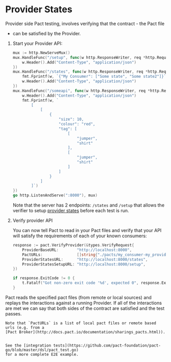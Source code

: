 # Provider States

Provider side Pact testing, involves verifying that the contract - the Pact file
- can be satisfied by the Provider.

1. Start your Provider API:

	```go
	mux := http.NewServeMux()
	mux.HandleFunc("/setup", func(w http.ResponseWriter, req *http.Request) {
		w.Header().Add("Content-Type", "application/json")
	})
	mux.HandleFunc("/states", func(w http.ResponseWriter, req *http.Request) {
		fmt.Fprintf(w, `{"My Consumer": ["Some state", "Some state2"]}`)
		w.Header().Add("Content-Type", "application/json")
	})
	mux.HandleFunc("/someapi", func(w http.ResponseWriter, req *http.Request) {
		w.Header().Add("Content-Type", "application/json")
		fmt.Fprintf(w, `
			[
				[
					{
						"size": 10,
						"colour": "red",
						"tag": [
							[
								"jumper",
								"shirt"
							],
							[
								"jumper",
								"shirt"
							]
						]
					}
				]
			]`)
	})
	go http.ListenAndServe(":8000"), mux)
	```

	Note that the server has 2 endpoints: `/states` and `/setup` that allows the
	verifier to setup
	[provider states](http://docs.pact.io/documentation/provider_states.html) before
	each test is run.

2. Verify provider API

	You can now tell Pact to read in your Pact files and verify that your API will
	satisfy the requirements of each of your known consumers:

	```go
	response := pact.VerifyProvider(&types.VerifyRequest{
		ProviderBaseURL:        "http://localhost:8000",
		PactURLs:               []string{"./pacts/my_consumer-my_provider.json"},
		ProviderStatesURL:      "http://localhost:8000/states",
		ProviderStatesSetupURL: "http://localhost:8000/setup",
	})

	if response.ExitCode != 0 {
		t.Fatalf("Got non-zero exit code '%d', expected 0", response.ExitCode)
	}
	```
  
  Pact reads the specified pact files (from remote or local sources) and replays
  the interactions against a running Provider. If all of the interactions are met
  we can say that both sides of the contract are satisfied and the test passes.

	Note that `PactURLs` is a list of local pact files or remote based
	urls (e.g. from a
	[Pact Broker](http://docs.pact.io/documentation/sharings_pacts.html)).


	See the [integration tests](https://github.com/pact-foundation/pact-go/blob/master/dsl/pact_test.go)
	for a more complete E2E example.
